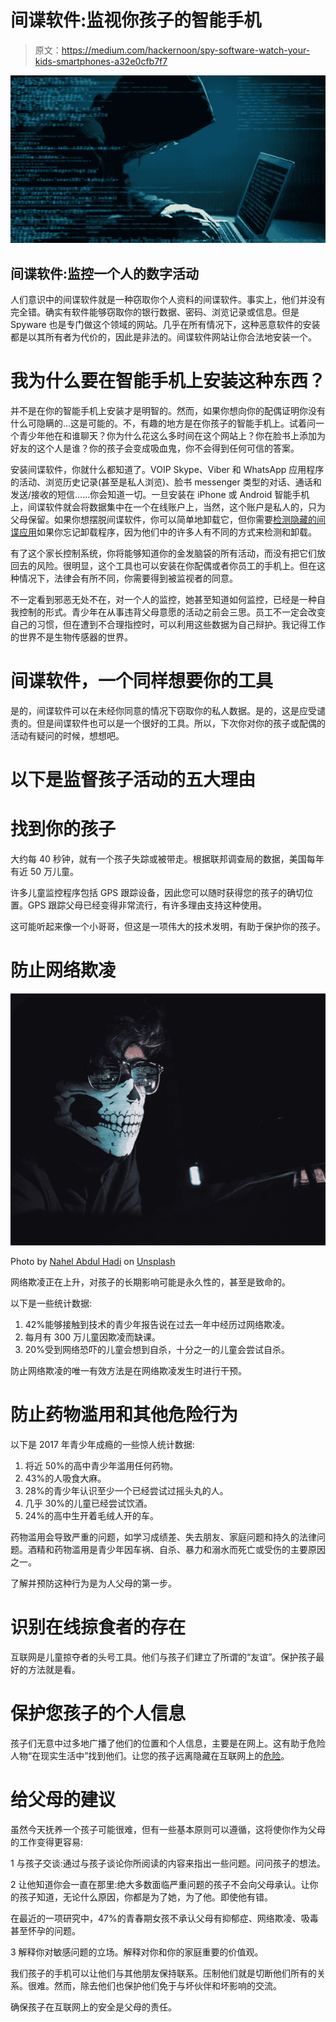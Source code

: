# 间谍软件:监视你孩子的智能手机

> 原文：<https://medium.com/hackernoon/spy-software-watch-your-kids-smartphones-a32e0cfb7f7>

![](img/fa2b795b0a14848b38849e4444669d1f.png)

## 间谍软件:监控一个人的数字活动

人们意识中的间谍软件就是一种窃取你个人资料的间谍软件。事实上，他们并没有完全错。确实有软件能够窃取你的银行数据、密码、浏览记录或信息。但是 Spyware 也是专门做这个领域的网站。几乎在所有情况下，这种恶意软件的安装都是以其所有者为代价的，因此是非法的。间谍软件网站让你合法地安装一个。

# 我为什么要在智能手机上安装这种东西？

并不是在你的智能手机上安装才是明智的。然而，如果你想向你的配偶证明你没有什么可隐瞒的…这是可能的。不，有趣的地方是在你孩子的智能手机上。试着问一个青少年他在和谁聊天？你为什么花这么多时间在这个网站上？你在脸书上添加为好友的这个人是谁？你的孩子会变成吸血鬼，你不会得到任何可信的答案。

安装间谍软件，你就什么都知道了。VOIP Skype、Viber 和 WhatsApp 应用程序的活动、浏览历史记录(甚至是私人浏览)、脸书 messenger 类型的对话、通话和发送/接收的短信……你会知道一切。一旦安装在 iPhone 或 Android 智能手机上，间谍软件就会将数据集中在一个在线账户上，当然，这个账户是私人的，只为父母保留。如果你想摆脱间谍软件，你可以简单地卸载它，但你需要[检测隐藏的间谍应用](http://www.familyorbit.com/blog/detect-hidden-spy-app-on-android-iphone/)如果你忘记卸载程序，因为他们中的许多人有不同的方式来检测和卸载。

有了这个家长控制系统，你将能够知道你的金发脑袋的所有活动，而没有把它们放回去的风险。很明显，这个工具也可以安装在你配偶或者你员工的手机上。但在这种情况下，法律会有所不同，你需要得到被监视者的同意。

不一定看到邪恶无处不在，对一个人的监控，她甚至知道如何监控，已经是一种自我控制的形式。青少年在从事违背父母意愿的活动之前会三思。员工不一定会改变自己的习惯，但在遭到不合理指控时，可以利用这些数据为自己辩护。我记得工作的世界不是生物传感器的世界。

# 间谍软件，一个同样想要你的工具

是的，间谍软件可以在未经你同意的情况下窃取你的私人数据。是的，这是应受谴责的。但是间谍软件也可以是一个很好的工具。所以，下次你对你的孩子或配偶的活动有疑问的时候，想想吧。

# 以下是监督孩子活动的五大理由

# 找到你的孩子

大约每 40 秒钟，就有一个孩子失踪或被带走。根据联邦调查局的数据，美国每年有近 50 万儿童。

许多儿童监控程序包括 GPS 跟踪设备，因此您可以随时获得您的孩子的确切位置。GPS 跟踪父母已经变得非常流行，有许多理由支持这种使用。

这可能听起来像一个小哥哥，但这是一项伟大的技术发明，有助于保护你的孩子。

# 防止网络欺凌

![](img/9ccfe98de179767f848285a08bc49ffe.png)

Photo by [Nahel Abdul Hadi](https://unsplash.com/@nahelabdlhadi?utm_source=medium&utm_medium=referral) on [Unsplash](https://unsplash.com?utm_source=medium&utm_medium=referral)

网络欺凌正在上升，对孩子的长期影响可能是永久性的，甚至是致命的。

以下是一些统计数据:

1.  42%能够接触到技术的青少年报告说在过去一年中经历过网络欺凌。
2.  每月有 300 万儿童因欺凌而缺课。
3.  20%受到网络恐吓的儿童会想到自杀，十分之一的儿童会尝试自杀。

防止网络欺凌的唯一有效方法是在网络欺凌发生时进行干预。

# 防止药物滥用和其他危险行为

以下是 2017 年青少年成瘾的一些惊人统计数据:

1.  将近 50%的高中青少年滥用任何药物。
2.  43%的人吸食大麻。
3.  28%的青少年认识至少一个已经尝试过摇头丸的人。
4.  几乎 30%的儿童已经尝试饮酒。
5.  24%的高中生开着毛绒人开的车。

药物滥用会导致严重的问题，如学习成绩差、失去朋友、家庭问题和持久的法律问题。酒精和药物滥用是青少年因车祸、自杀、暴力和溺水而死亡或受伤的主要原因之一。

了解并预防这种行为是为人父母的第一步。

# 识别在线掠食者的存在

互联网是儿童掠夺者的头号工具。他们与孩子们建立了所谓的“友谊”。保护孩子最好的方法就是看。

# 保护您孩子的个人信息

孩子们无意中过多地广播了他们的位置和个人信息，主要是在网上。这有助于危险人物“在现实生活中”找到他们。让您的孩子远离隐藏在互联网上的[危险](https://hackernoon.com/a-guide-for-protecting-yourself-from-identity-theft-84d332385193)。

# 给父母的建议

虽然今天抚养一个孩子可能很难，但有一些基本原则可以遵循，这将使你作为父母的工作变得更容易:

1 与孩子交谈:通过与孩子谈论你所阅读的内容来指出一些问题。问问孩子的想法。

2 让他知道你会一直在那里:绝大多数面临严重问题的孩子不会向父母承认。让你的孩子知道，无论什么原因，你都是为了她，为了他。即使他有错。

在最近的一项研究中，47%的青春期女孩不承认父母有抑郁症、网络欺凌、吸毒甚至怀孕的问题。

3 解释你对敏感问题的立场。解释对你和你的家庭重要的价值观。

我们孩子的手机可以让他们与其他朋友保持联系。压制他们就是切断他们所有的关系。很难。然而，除去他们也保护他们免于与坏伙伴和坏影响的交流。

确保孩子在互联网上的安全是父母的责任。
